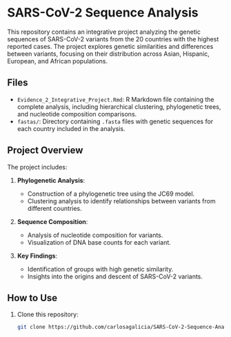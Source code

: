 # SARS-CoV-2 Sequence Analysis

This repository contains an integrative project analyzing the genetic sequences of SARS-CoV-2 variants from the 20 countries with the highest reported cases. The project explores genetic similarities and differences between variants, focusing on their distribution across Asian, Hispanic, European, and African populations.

## Files
- `Evidence_2_Integrative_Project.Rmd`: R Markdown file containing the complete analysis, including hierarchical clustering, phylogenetic trees, and nucleotide composition comparisons.
- `fastas/`: Directory containing `.fasta` files with genetic sequences for each country included in the analysis.

## Project Overview
The project includes:
1. **Phylogenetic Analysis**:
   - Construction of a phylogenetic tree using the JC69 model.
   - Clustering analysis to identify relationships between variants from different countries.

2. **Sequence Composition**:
   - Analysis of nucleotide composition for variants.
   - Visualization of DNA base counts for each variant.

3. **Key Findings**:
   - Identification of groups with high genetic similarity.
   - Insights into the origins and descent of SARS-CoV-2 variants.

## How to Use
1. Clone this repository:
   ```bash
   git clone https://github.com/carlosagalicia/SARS-CoV-2-Sequence-Analysis.git
